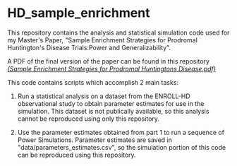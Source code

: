 # HD_sample_enrichment

This repository contains the analysis and statistical simulation code used for my Master's Paper, "Sample Enrichment Strategies for Prodromal Huntington's Disease Trials:Power and Generalizability".

A PDF of the final version of the paper can be found in this repository [*(Sample Enrichment Strategies for Prodromal Huntingtons Disease.pdf)*]("https://github.com/bbodek/HD_sample_enrichment/blob/main/Sample%20Enrichment%20Strategies%20for%20Prodromal%20Huntingtons%20Disease.pdf")

This code contains scripts which accomplish 2 main tasks:

1) Run a statistical analysis on a dataset from the ENROLL-HD observational study to obtain parameter estimates for use in the simulation. This dataset is not publically available, so this analysis cannot be reproduced using only this repository.

2) Use the parameter estimates obtained from part 1 to run a sequence of Power Simulations. Parameter estimates are saved in "data/parameters_estimates.csv", so the simulation portion of this code can be reproduced using this repository.

